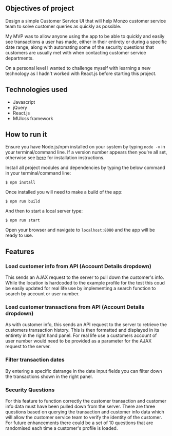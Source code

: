 ## Objectives of project

Design a simple Customer Service UI that will help Monzo customer service team to solve customer queries as quickly as possible.

My MVP was to allow anyone using the app to be able to quickly and easily see transactions a user has made, either in their entirety or during a specific date range, along with automating some of the security questions that customers are usually met with when contacting customer service departments.

On a personal level I wanted to challenge myself with learning a new technology as I hadn't worked with React.js before starting this project.

## Technologies used

- Javascript
- jQuery
- React.js
- MUIcss framework

## How to run it

Ensure you have Node.js/npm installed on your system by typing `node -v` in your terminal/command line. If a version number appears then you're all set, otherwise see [here](https://docs.npmjs.com/getting-started/installing-node) for installation instructions.

Install all project modules and dependencies by typing the below command in your terminal/command line:

`$ npm install`

Once installed you will need to make a build of the app:

`$ npm run build`

And then to start a local server type:

`$ npm run start`

Open your browser and navigate to `localhost:8080` and the app will be ready to use.

## Features

### Load customer info from API (Account Details dropdown)

This sends an AJAX request to the server to pull down the customer's info. While the location is hardcoded to the example profile for the test this coud be easily updated for real life use by implementing a search function to search by account or user number.

### Load customer transactions from API (Account Details dropdown)

As with customer info, this sends an API request to the server to retrieve the customers transaction history. This is then formatted and displayed in its entirety in the right hand panel. For real life use a customers account of user number would need to be provided as a parameter for the AJAX request to the server.

### Filter transaction dates

By entering a specific datrange in the date input fields you can filter down the transactions shown in the right panel.

### Security Questions

For this feature to function correctly the customer transaction and customer info data must have been pulled down from the server. There are three questions based on querying the transaction and customer info data which will allow the customer service team to verify the identity of the customer. For future enhancements there could be a set of 10 questions that are randomised each time a customer's profile is loaded.
